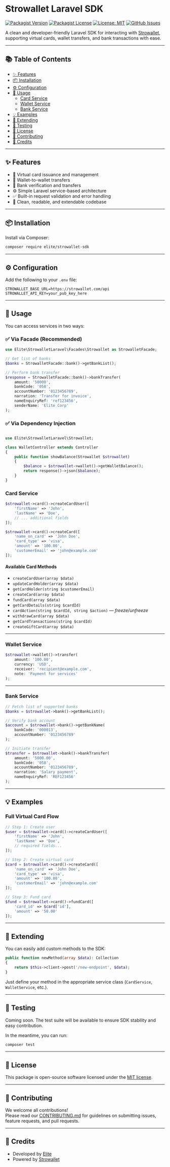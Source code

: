 # Strowallet Laravel SDK

[![Packagist Version](https://img.shields.io/packagist/v/elite/strowallet-sdk)](https://packagist.org/packages/elite/strowallet-laravel)
[![Packagist License](https://img.shields.io/packagist/l/elite/strowallet-sdk)](https://github.com/eliteio01/strowallet-laravel-sdk/blob/main/LICENSE)
[![License: MIT](https://img.shields.io/badge/license-MIT-purple.svg)](https://opensource.org/licenses/MIT)
[![GitHub Issues](https://img.shields.io/github/issues/eliteio01/strowallet-laravel-sdk)](https://github.com/eliteio01/strowallet-laravel-sdk/issues)

A clean and developer-friendly Laravel SDK for interacting with [Strowallet](https://strowallet.com), supporting virtual cards, wallet transfers, and bank transactions with ease.

---

## 📚 Table of Contents

- [✨ Features](#-features)  
- [📦 Installation](#-installation)  
- [⚙️ Configuration](#-configuration)  
- [🚀 Usage](#-usage)  
  - [Card Service](#card-service)  
  - [Wallet Service](#wallet-service)  
  - [Bank Service](#bank-service)  
- [💡 Examples](#-examples)  
- [🧹 Extending](#-extending)  
- [🧪 Testing](#-testing)  
- [📄 License](#-license)  
- [🤝 Contributing](#-contributing)  
- [🙌 Credits](#-credits)

---

## ✨ Features

- 🔐 Virtual card issuance and management  
- 💸 Wallet-to-wallet transfers  
- 🏦 Bank verification and transfers  
- ⚙️ Simple Laravel service-based architecture  
- ✅ Built-in request validation and error handling  
- 📘 Clean, readable, and extendable codebase

---

## 📦 Installation

Install via Composer:

```bash
composer require elite/strowallet-sdk
```

---

## ⚙️ Configuration

Add the following to your `.env` file:

```dotenv
STROWALLET_BASE_URL=https://strowallet.com/api
STROWALLET_API_KEY=your_pub_key_here
```

---

## 🚀 Usage

You can access services in two ways:

### ✅ Via Facade (Recommended)

```php
use Elite\StrowalletLaravel\Facades\Strowallet as StrowalletFacade;

// Get list of banks
$banks = StrowalletFacade::bank()->getBankList();

// Perform bank transfer
$response = StrowalletFacade::bank()->bankTransfer(
    amount: '50000',
    bankCode: '058',
    accountNumber: '0123456789',
    narration: 'Transfer for invoice',
    nameEnquiryRef: 'ref123456',
    senderName: 'Elite Corp'
);
```

### ✅ Via Dependency Injection

```php

use Elite\StrowalletLaravel\Strowallet;

class WalletController extends Controller
{
    public function showBalance(Strowallet $strowallet)
    {
        $balance = $strowallet->wallet()->getWalletBalance();
        return response()->json($balance);
    }
}

```

### Card Service

```php
$strowallet->card()->createCardUser([
    'firstName' => 'John',
    'lastName' => 'Doe',
    // ... additional fields
]);

$strowallet->card()->createCard([
    'name_on_card' => 'John Doe',
    'card_type' => 'visa',
    'amount' => '100.00',
    'customerEmail' => 'john@example.com'
]);
```

#### Available Card Methods

- `createCardUser(array $data)`
- `updateCardHolder(array $data)`
- `getCardHolder(string $customerEmail)`
- `createCard(array $data)`
- `fundCard(array $data)`
- `getCardDetails(string $cardId)`
- `cardAction(string $cardId, string $action)` — *freeze/unfreeze*
- `withdrawCard(array $data)`
- `getCardTransactions(string $cardId)`
- `createGiftCard(array $data)`

---

### Wallet Service

```php
$strowallet->wallet()->transfer(
    amount: '100.00',
    currency: 'USD',
    receiver: 'recipient@example.com',
    note: 'Payment for services'
);
```

---

### Bank Service

```php
// Fetch list of supported banks
$banks = $strowallet->bank()->getBankList();

// Verify bank account
$account = $strowallet->bank()->getBankName(
    bankCode: '000013',
    accountNumber: '0123456789'
);

// Initiate transfer
$transfer = $strowallet->bank()->bankTransfer(
    amount: '5000.00',
    bankCode: '058',
    accountNumber: '0123456789',
    narration: 'Salary payment',
    nameEnquiryRef: 'REF123456'
);
```

---

## 💡 Examples

### Full Virtual Card Flow

```php
// Step 1: Create user
$user = $strowallet->card()->createCardUser([
    'firstName' => 'John',
    'lastName' => 'Doe',
    // required fields...
]);

// Step 2: Create virtual card
$card = $strowallet->card()->createCard([
    'name_on_card' => 'John Doe',
    'card_type' => 'visa',
    'amount' => '100.00',
    'customerEmail' => 'john@example.com'
]);

// Step 3: Fund card
$fund = $strowallet->card()->fundCard([
    'card_id' => $card['id'],
    'amount' => '50.00'
]);
```

---

## 🧹 Extending

You can easily add custom methods to the SDK:

```php
public function newMethod(array $data): Collection
{
    return $this->client->post('/new-endpoint', $data);
}
```

Just define your method in the appropriate service class (`CardService`, `WalletService`, etc.).

---

## 🧪 Testing

Coming soon. The test suite will be available to ensure SDK stability and easy contribution.

In the meantime, you can run:

```bash
composer test
```

---

## 📄 License

This package is open-source software licensed under the [MIT license](LICENSE).

---

## 🤝 Contributing

We welcome all contributions!  
Please read our [CONTRIBUTING.md](CONTRIBUTING.md) for guidelines on submitting issues, feature requests, and pull requests.

---

## 🙌 Credits

- Developed by [Elite](https://github.com/eliteio01)  
- Powered by [Strowallet](https://strowallet.com)

